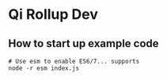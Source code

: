 # Qi Rollup Dev

## How to start up example code

```
# Use esm to enable ES6/7... supports
node -r esm index.js
```